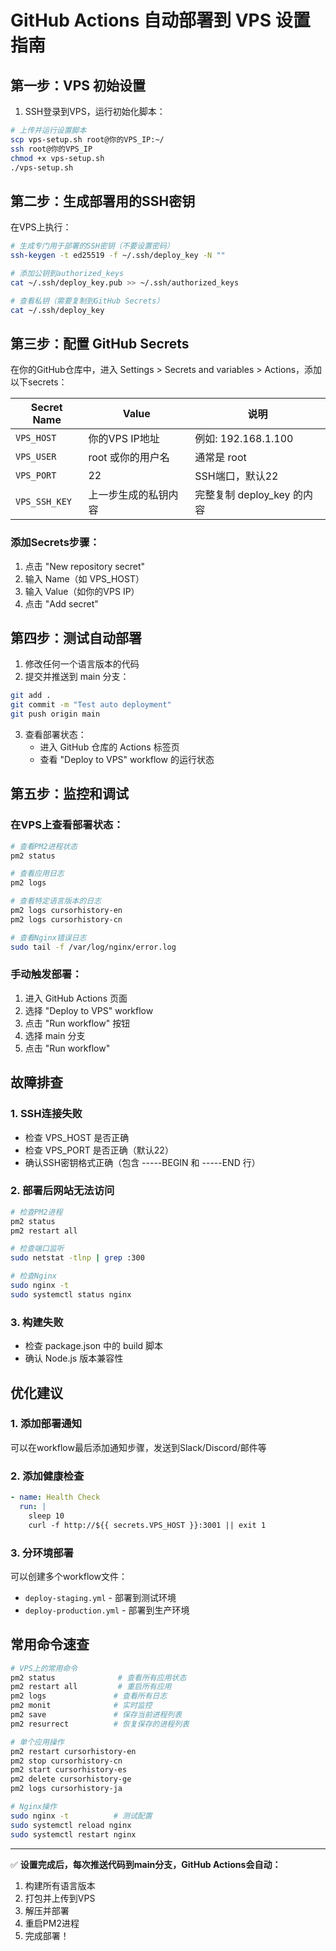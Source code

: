 # GitHub Actions 自动部署到 VPS 设置指南

## 第一步：VPS 初始设置

1. SSH登录到VPS，运行初始化脚本：
```bash
# 上传并运行设置脚本
scp vps-setup.sh root@你的VPS_IP:~/
ssh root@你的VPS_IP
chmod +x vps-setup.sh
./vps-setup.sh
```

## 第二步：生成部署用的SSH密钥

在VPS上执行：
```bash
# 生成专门用于部署的SSH密钥（不要设置密码）
ssh-keygen -t ed25519 -f ~/.ssh/deploy_key -N ""

# 添加公钥到authorized_keys
cat ~/.ssh/deploy_key.pub >> ~/.ssh/authorized_keys

# 查看私钥（需要复制到GitHub Secrets）
cat ~/.ssh/deploy_key
```

## 第三步：配置 GitHub Secrets

在你的GitHub仓库中，进入 Settings > Secrets and variables > Actions，添加以下secrets：

| Secret Name | Value | 说明 |
|------------|-------|------|
| `VPS_HOST` | 你的VPS IP地址 | 例如: 192.168.1.100 |
| `VPS_USER` | root 或你的用户名 | 通常是 root |
| `VPS_PORT` | 22 | SSH端口，默认22 |
| `VPS_SSH_KEY` | 上一步生成的私钥内容 | 完整复制 deploy_key 的内容 |

### 添加Secrets步骤：
1. 点击 "New repository secret"
2. 输入 Name（如 VPS_HOST）
3. 输入 Value（如你的VPS IP）
4. 点击 "Add secret"

## 第四步：测试自动部署

1. 修改任何一个语言版本的代码
2. 提交并推送到 main 分支：
```bash
git add .
git commit -m "Test auto deployment"
git push origin main
```

3. 查看部署状态：
   - 进入 GitHub 仓库的 Actions 标签页
   - 查看 "Deploy to VPS" workflow 的运行状态

## 第五步：监控和调试

### 在VPS上查看部署状态：
```bash
# 查看PM2进程状态
pm2 status

# 查看应用日志
pm2 logs

# 查看特定语言版本的日志
pm2 logs cursorhistory-en
pm2 logs cursorhistory-cn

# 查看Nginx错误日志
sudo tail -f /var/log/nginx/error.log
```

### 手动触发部署：
1. 进入 GitHub Actions 页面
2. 选择 "Deploy to VPS" workflow
3. 点击 "Run workflow" 按钮
4. 选择 main 分支
5. 点击 "Run workflow"

## 故障排查

### 1. SSH连接失败
- 检查 VPS_HOST 是否正确
- 检查 VPS_PORT 是否正确（默认22）
- 确认SSH密钥格式正确（包含 -----BEGIN 和 -----END 行）

### 2. 部署后网站无法访问
```bash
# 检查PM2进程
pm2 status
pm2 restart all

# 检查端口监听
sudo netstat -tlnp | grep :300

# 检查Nginx
sudo nginx -t
sudo systemctl status nginx
```

### 3. 构建失败
- 检查 package.json 中的 build 脚本
- 确认 Node.js 版本兼容性

## 优化建议

### 1. 添加部署通知
可以在workflow最后添加通知步骤，发送到Slack/Discord/邮件等

### 2. 添加健康检查
```yaml
- name: Health Check
  run: |
    sleep 10
    curl -f http://${{ secrets.VPS_HOST }}:3001 || exit 1
```

### 3. 分环境部署
可以创建多个workflow文件：
- `deploy-staging.yml` - 部署到测试环境
- `deploy-production.yml` - 部署到生产环境

## 常用命令速查

```bash
# VPS上的常用命令
pm2 status              # 查看所有应用状态
pm2 restart all         # 重启所有应用
pm2 logs               # 查看所有日志
pm2 monit              # 实时监控
pm2 save               # 保存当前进程列表
pm2 resurrect          # 恢复保存的进程列表

# 单个应用操作
pm2 restart cursorhistory-en
pm2 stop cursorhistory-cn
pm2 start cursorhistory-es
pm2 delete cursorhistory-ge
pm2 logs cursorhistory-ja

# Nginx操作
sudo nginx -t          # 测试配置
sudo systemctl reload nginx
sudo systemctl restart nginx
```

---

✅ **设置完成后，每次推送代码到main分支，GitHub Actions会自动：**
1. 构建所有语言版本
2. 打包并上传到VPS
3. 解压并部署
4. 重启PM2进程
5. 完成部署！